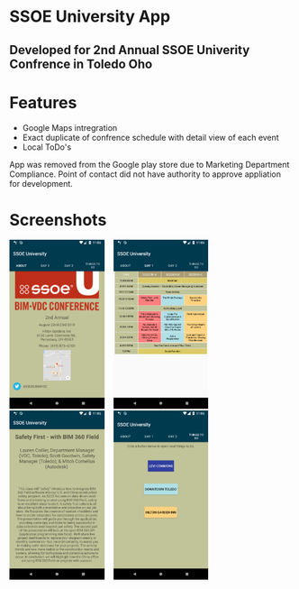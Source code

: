 # SSOE University App

## Developed for 2nd Annual SSOE Univerity Confrence in Toledo Oho

# Features
- Google Maps intregration
- Exact duplicate of confrence schedule with detail view of each event
- Local ToDo's

App was removed from the Google play store due to Marketing Department Compliance. Point of contact did not have authority to approve appliation for development.


# Screenshots
<img src="https://github.com/swdevdave/SSOEUniversity/blob/master/ScreenShot1.png" height="300"/>&nbsp;&nbsp;&nbsp;
<img src="https://github.com/swdevdave/SSOEUniversity/blob/master/ScreenShot2.png" height="300"/>&nbsp;&nbsp;&nbsp;
<img src="https://github.com/swdevdave/SSOEUniversity/blob/master/ScreenShot3.png" height="300"/>&nbsp;&nbsp;&nbsp;
<img src="https://github.com/swdevdave/SSOEUniversity/blob/master/ScreenShot4.png" height="300"/>&nbsp;&nbsp;&nbsp;

